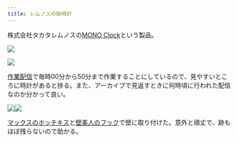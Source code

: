 ```yaml
---
title: レムノスの掛時計
---
```

株式会社タカタレムノスの[MONO Clock](https://www.amazon.co.jp/dp/B004UIT8BK)という製品。

![](https://lh6.googleusercontent.com/U_Q30m7UxOrD5JWl_fGzZoCskemcBlIAnuDm4dJWM8iHw2s7l3B-fInRWnCHCM73a__ia9z9BTkgG47KoYhqHZ26ov-i0-7uDM72cdjCK1G_P-NvXqB_EJ9wlAzTnjP-ZkqXX1NyItOYprIQnNPrCcBG-3xBLmdmJTcoHZc6ERdy1XR_V269uQyoEgwD)

![](https://lh4.googleusercontent.com/8Hu9w2l-HlP-BNa38QmH64x7Pe26W20Aa9jch-AtV7c_aHZ9KBWM8_4kaaofuJjd33Yyg2hZJutIHcWtG7YSguaNRvGjfVqsoTgGw2klXu-SC_WhpT6g_yYQZ_FTkEEKjFAlgOfW1-e-kVGeDTFAJmCrTts9bN-yod5qth5TTffwre9qoSKX-Kc6aBvv)

[作業配信](https://www.youtube.com/channel/UC5s-KpSDGzxWPWNv94PnJHw)で毎時00分から50分まで作業することにしているので、見やすいところに時計があると捗る。また、アーカイブで見返すときに何時頃に行われた配信なのか分かって良い。

![](https://lh3.googleusercontent.com/Zp9rxWw0pwm69gI0gehMOghxwqZ41emCtJY-ZCsSOfMhDGCL4LkJdAScIVY0LokwftfOmcnD_vUBAQnnWclhwxVMM6cIXi0DOiWF3a4CawHCP9OAstZqa0MoZ5A72kWNtCfm0mgD1SOqmTVGIk3cZmHsYgm3QaaGP1m8YmAV0QF86K3q_VMt5riK71TN)![](https://lh3.googleusercontent.com/9LtgY16RzL7ZXNPyFfLrmuaz_KL4AZJmouYXUuyRJNWtIRzhaQtcxWa-sfDbtftkLU9W2A0LuAlZCFYy6TOeQWbNejUX-v67qRxTAMt5dJ6u3hbuqrl3LB4aUflQ8H1P0daIW0_UYNVQP91uO1A37MfxkYGZAxJMSo0PW4BNXaJ9fRYDOEdMcPFQ-B19)

[マックスのホッチキス](https://www.amazon.co.jp/dp/B000O9WRWG)と[壁美人のフック](https://www.amazon.co.jp/dp/B00CU78TDG)で壁に取り付けた。意外と頑丈で、跡もほぼ残らないので助かる。
